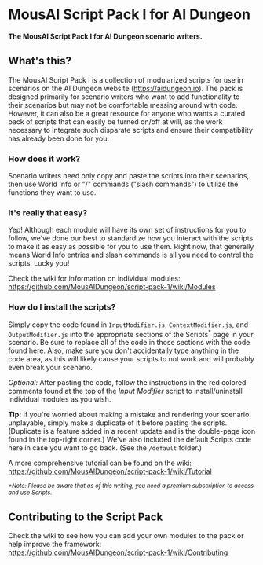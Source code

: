 # MousAI Script Pack I for AI Dungeon
**The MousAI Script Pack I for AI Dungeon scenario writers.**
## What's this?
The MousAI Script Pack I is a collection of modularized scripts for use in scenarios on the AI Dungeon website (https://aidungeon.io). The pack is designed primarily for scenario writers who want to add functionality to their scenarios but may not be comfortable messing around with code. However, it can also be a great resource for anyone who wants a curated pack of scripts that can easily be turned on/off at will, as the work necessary to integrate such disparate scripts and ensure their compatibility has already been done for you.
### How does it work?
Scenario writers need only copy and paste the scripts into their scenarios, then use World Info or "/" commands ("slash commands") to utilize the functions they want to use.
### It's really that easy?
Yep! Although each module will have its own set of instructions for you to follow, we've done our best to standardize how you interact with the scripts to make it as easy as possible for you to use them. Right now, that generally means World Info entries and slash commands is all you need to control the scripts. Lucky you!

Check the wiki for information on individual modules:<br />
https://github.com/MousAIDungeon/script-pack-1/wiki/Modules
### How do I install the scripts?
Simply copy the code found in `InputModifier.js`, `ContextModifier.js`, and `OutputModifier.js` into the appropriate sections of the Scripts<sup>\*</sup> page in your scenario. Be sure to replace all of the code in those sections with the code found here. Also, make sure you don't accidentally type anything in the code area, as this will likely cause your scripts to not work and will probably even break your scenario.

*Optional:* After pasting the code, follow the instructions in the red colored comments found at the top of the *Input Modifier* script to install/uninstall individual modules as you wish.

**Tip:** If you're worried about making a mistake and rendering your scenario unplayable, simply make a duplicate of it before pasting the scripts. (Duplicate is a feature added in a recent update and is the double-page icon found in the top-right corner.) We've also included the default Scripts code here in case you want to go back. (See the `/default` folder.)

A more comprehensive tutorial can be found on the wiki:<br />
https://github.com/MousAIDungeon/script-pack-1/wiki/Tutorial

<sub>*\*Note: Please be aware that as of this writing, you need a premium subscription to access and use Scripts.*</sub>
## Contributing to the Script Pack
Check the wiki to see how you can add your own modules to the pack or help improve the framework:<br />
https://github.com/MousAIDungeon/script-pack-1/wiki/Contributing
